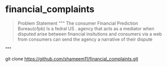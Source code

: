 # financial_complaints

> Problem Statement
"""
The consumer Financial Prediction Bureau(cfpb) Is a fedral US . agency that acts as a mediator when disputed arise between financial insitutions and consumers via a web from consumers can send the agency a narrative of their dispute 

"""


git clone https://github.com/shameem11/financial_complaints.git